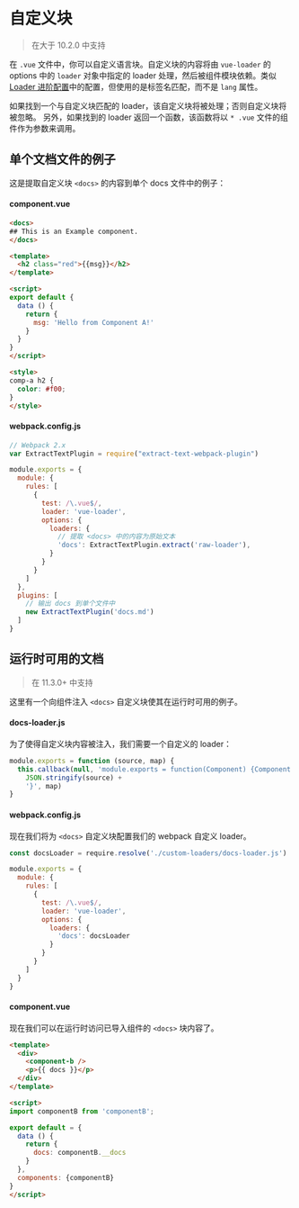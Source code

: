 # 自定义块

> 在大于 10.2.0 中支持

在 `.vue` 文件中，你可以自定义语言块。自定义块的内容将由 `vue-loader` 的 options 中的 `loader` 对象中指定的 loader 处理，然后被组件模块依赖。类似 [Loader 进阶配置](../configurations/advanced.md)中的配置，但使用的是标签名匹配，而不是 `lang` 属性。

如果找到一个与自定义块匹配的 loader，该自定义块将被处理；否则自定义块将被忽略。
另外，如果找到的 loader 返回一个函数，该函数将以 `* .vue` 文件的组件作为参数来调用。

## 单个文档文件的例子

这是提取自定义块 `<docs>` 的内容到单个 docs 文件中的例子：

#### component.vue

``` html
<docs>
## This is an Example component.
</docs>

<template>
  <h2 class="red">{{msg}}</h2>
</template>

<script>
export default {
  data () {
    return {
      msg: 'Hello from Component A!'
    }
  }
}
</script>

<style>
comp-a h2 {
  color: #f00;
}
</style>
```

#### webpack.config.js

``` js
// Webpack 2.x
var ExtractTextPlugin = require("extract-text-webpack-plugin")

module.exports = {
  module: {
    rules: [
      {
        test: /\.vue$/,
        loader: 'vue-loader',
        options: {
          loaders: {
            // 提取 <docs> 中的内容为原始文本
            'docs': ExtractTextPlugin.extract('raw-loader'),
          }
        }
      }
    ]
  },
  plugins: [
    // 输出 docs 到单个文件中
    new ExtractTextPlugin('docs.md')
  ]
}
```

## 运行时可用的文档

> 在 11.3.0+ 中支持

这里有一个向组件注入 `<docs>` 自定义块使其在运行时可用的例子。

#### docs-loader.js

为了使得自定义块内容被注入，我们需要一个自定义的 loader：

``` js
module.exports = function (source, map) {
  this.callback(null, 'module.exports = function(Component) {Component.options.__docs = ' +
    JSON.stringify(source) +
    '}', map)
}
```

#### webpack.config.js

现在我们将为 `<docs>` 自定义块配置我们的 webpack 自定义 loader。

``` js
const docsLoader = require.resolve('./custom-loaders/docs-loader.js')

module.exports = {
  module: {
    rules: [
      {
        test: /\.vue$/,
        loader: 'vue-loader',
        options: {
          loaders: {
            'docs': docsLoader
          }
        }
      }
    ]
  }
}
```

#### component.vue

现在我们可以在运行时访问已导入组件的 `<docs>` 块内容了。

``` html
<template>
  <div>
    <component-b />
    <p>{{ docs }}</p>
  </div>
</template>

<script>
import componentB from 'componentB';

export default = {
  data () {
    return {
      docs: componentB.__docs
    }
  },
  components: {componentB}
}
</script>
```
